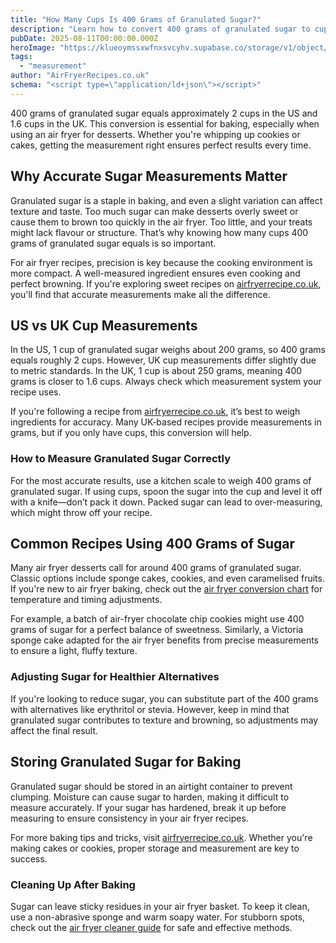 ```yaml
---
title: "How Many Cups Is 400 Grams of Granulated Sugar?"
description: "Learn how to convert 400 grams of granulated sugar to cups for perfect baking every time. Get accurate measurements and tips for air fryer recipes."
pubDate: 2025-08-11T00:00:00.000Z
heroImage: "https://klueoymssxwfnxsvcyhv.supabase.co/storage/v1/object/public/md/how-many-cups-is-400-grams-of-granulated-sugar-b843d544.webp"
tags:
  - "measurement"
author: "AirFryerRecipes.co.uk"
schema: "<script type=\"application/ld+json\"></script>"
---
```


<p>400 grams of granulated sugar equals approximately 2 cups in the US and 1.6 cups in the UK. This conversion is essential for baking, especially when using an air fryer for desserts. Whether you're whipping up cookies or cakes, getting the measurement right ensures perfect results every time.</p>

<h2>Why Accurate Sugar Measurements Matter</h2>
<p>Granulated sugar is a staple in baking, and even a slight variation can affect texture and taste. Too much sugar can make desserts overly sweet or cause them to brown too quickly in the air fryer. Too little, and your treats might lack flavour or structure. That’s why knowing how many cups 400 grams of granulated sugar equals is so important.</p>
<p>For air fryer recipes, precision is key because the cooking environment is more compact. A well-measured ingredient ensures even cooking and perfect browning. If you're exploring sweet recipes on <a href=https://www.airfryerrecipe.co.uk/recipes>airfryerrecipe.co.uk</a>, you'll find that accurate measurements make all the difference.</p>

<h2>US vs UK Cup Measurements</h2>
<p>In the US, 1 cup of granulated sugar weighs about 200 grams, so 400 grams equals roughly 2 cups. However, UK cup measurements differ slightly due to metric standards. In the UK, 1 cup is about 250 grams, meaning 400 grams is closer to 1.6 cups. Always check which measurement system your recipe uses.</p>
<p>If you're following a recipe from <a href=https://www.airfryerrecipe.co.uk/recipe-category/cakes>airfryerrecipe.co.uk</a>, it’s best to weigh ingredients for accuracy. Many UK-based recipes provide measurements in grams, but if you only have cups, this conversion will help.</p>

<h3>How to Measure Granulated Sugar Correctly</h3>
<p>For the most accurate results, use a kitchen scale to weigh 400 grams of granulated sugar. If using cups, spoon the sugar into the cup and level it off with a knife—don’t pack it down. Packed sugar can lead to over-measuring, which might throw off your recipe.</p>

<h2>Common Recipes Using 400 Grams of Sugar</h2>
<p>Many air fryer desserts call for around 400 grams of granulated sugar. Classic options include sponge cakes, cookies, and even caramelised fruits. If you're new to air fryer baking, check out the <a href=https://www.airfryerrecipe.co.uk/air-fryer-conversion-chart>air fryer conversion chart</a> for temperature and timing adjustments.</p>
<p>For example, a batch of air-fryer chocolate chip cookies might use 400 grams of sugar for a perfect balance of sweetness. Similarly, a Victoria sponge cake adapted for the air fryer benefits from precise measurements to ensure a light, fluffy texture.</p>

<h3>Adjusting Sugar for Healthier Alternatives</h3>
<p>If you're looking to reduce sugar, you can substitute part of the 400 grams with alternatives like erythritol or stevia. However, keep in mind that granulated sugar contributes to texture and browning, so adjustments may affect the final result.</p>

<h2>Storing Granulated Sugar for Baking</h2>
<p>Granulated sugar should be stored in an airtight container to prevent clumping. Moisture can cause sugar to harden, making it difficult to measure accurately. If your sugar has hardened, break it up before measuring to ensure consistency in your air fryer recipes.</p>
<p>For more baking tips and tricks, visit <a href=https://www.airfryerrecipe.co.uk>airfryerrecipe.co.uk</a>. Whether you're making cakes or cookies, proper storage and measurement are key to success.</p>

<h3>Cleaning Up After Baking</h3>
<p>Sugar can leave sticky residues in your air fryer basket. To keep it clean, use a non-abrasive sponge and warm soapy water. For stubborn spots, check out the <a href=https://www.airfryerrecipe.co.uk/air-fryer-cleaner>air fryer cleaner guide</a> for safe and effective methods.</p>